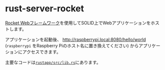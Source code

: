# rust-server-rocket

[Rocket Webフレームワーク](https://rocket.rs/)を使用してSOLID上でWebアプリケーションをホストします。

アプリケーションを起動後、 <http://raspberrypi.local:8080/hello/world> (`raspberrypi` をRaspberry Piのホスト名に置き換えてください) からアプリケーションにアクセスできます。

主要なコードは[`rustapp/src/lib.rs`](./rustapp/src/lib.rs)にあります。
